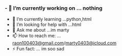 ### - 🔭 I’m currently working on ... nothing
- 🌱 I’m currently learning ...python,html
- 🤔 I’m looking for help with ...html
- 💬 Ask me about ...im marty
- 📫 How to reach me: ... raon100403@gmail.com/marty0403@icloud.com
- ⚡ Fun fact: ... im soo sad

<!--
**marty0403/marty0403** is a ✨ _special_ ✨ repository because its `README.md` (this file) appears on your GitHub profile.

Here are some ideas to get you started:

- 🔭 I’m currently working on ... nothing
- 🌱 I’m currently learning ...python,html
- 🤔 I’m looking for help with ...html
- 💬 Ask me about ...im marty
- 📫 How to reach me: ... raon100403@gmail.com/marty0403@icloud.com
- ⚡ Fun fact: ... im soo sad
-->
